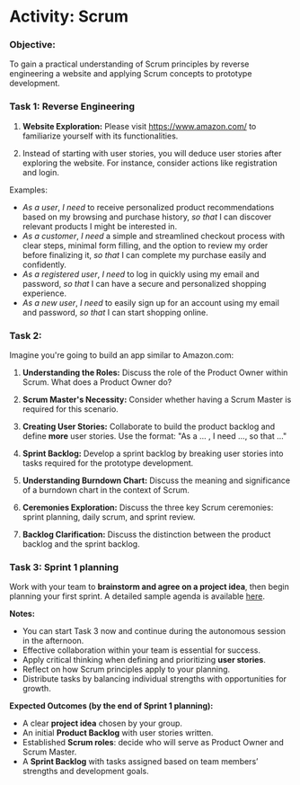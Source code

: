 # Activity: Scrum

### Objective:

To gain a practical understanding of Scrum principles by reverse engineering a website and applying Scrum concepts to prototype development.

### Task 1: Reverse Engineering

1. **Website Exploration:**
   Please visit https://www.amazon.com/ to familiarize yourself with its functionalities.
    <!-- https://www.proshopdemo.dev/ or  -->

2. Instead of starting with user stories, you will deduce user stories after exploring the website. For instance, consider actions like registration and login.

Examples:

  - *As a user*, *I need* to receive personalized product recommendations based on my browsing and purchase history, *so that* I can discover relevant products I might be interested in.
  - *As a customer*, *I need* a simple and streamlined checkout process with clear steps, minimal form filling, and the option to review my order before finalizing it, *so that* I can complete my purchase easily and confidently.
  - *As a registered user*, *I need* to log in quickly using my email and password, *so that* I can have a secure and personalized shopping experience.
  - *As a new user*, *I need* to easily sign up for an account using my email and password, *so that* I can start shopping online.

### Task 2: 

Imagine you're going to build an app similar to Amazon.com:  
<!-- Work in groups and form a Scrum team. Each *group member* should choose one of the roles in Scrum.  -->

1. **Understanding the Roles:**
Discuss the role of the Product Owner within Scrum. What does a Product Owner do?

2. **Scrum Master's Necessity:**
Consider whether having a Scrum Master is required for this scenario.

3. **Creating User Stories:**
Collaborate to build the product backlog and define **more** user stories. Use the format: "As a ... , I need ..., so that ..."

4. **Sprint Backlog:**
Develop a sprint backlog by breaking user stories into tasks required for the prototype development.

5. **Understanding Burndown Chart:**
Discuss the meaning and significance of a burndown chart in the context of Scrum.

6. **Ceremonies Exploration:**
Discuss the three key Scrum ceremonies: sprint planning, daily scrum, and sprint review.

7.  **Backlog Clarification:**
Discuss the distinction between the product backlog and the sprint backlog.

### Task 3: Sprint 1 planning

Work with your team to **brainstorm and agree on a project idea**, then begin planning your first sprint. A detailed sample agenda is available [here](./group-agenda.md).

**Notes:**

* You can start Task 3 now and continue during the autonomous session in the afternoon.
* Effective collaboration within your team is essential for success.
* Apply critical thinking when defining and prioritizing **user stories**.
* Reflect on how Scrum principles apply to your planning.
* Distribute tasks by balancing individual strengths with opportunities for growth. 

**Expected Outcomes (by the end of Sprint 1 planning):**

* A clear **project idea** chosen by your group.
* An initial **Product Backlog** with user stories written.
* Established **Scrum roles**: decide who will serve as Product Owner and Scrum Master.
* A **Sprint Backlog** with tasks assigned based on team members’ strengths and development goals.

